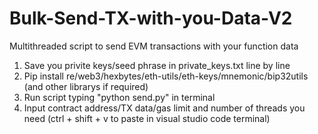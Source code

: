 # Bulk-Send-TX-with-you-Data-V2
Multithreaded script to send EVM transactions with your function data

1. Save you privite keys/seed phrase in private_keys.txt line by line
2. Pip install re/web3/hexbytes/eth-utils/eth-keys/mnemonic/bip32utils (and other librarys if required)
3. Run script typing "python send.py" in terminal
4. Input contract address/TX data/gas limit and number of threads you need (ctrl + shift + v to paste in visual studio code terminal)
